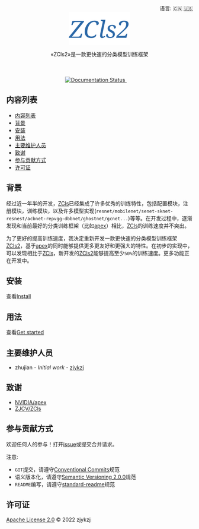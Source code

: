 <div style="text-align: right;">
  语言:
    🇨🇳
  <a title="英语" href="./README.md">🇺🇸</a>
</div>

<div style="text-align: center;"><a title="" href="https://github.com/ZJCV/ZCls2"><img align="center" src="./imgs/ZCls2.png" alt=""></a></div>

<p style="text-align: center;">
  «ZCls2»是一款更快速的分类模型训练框架
<br>
<br>
  <a href="https://github.com/RichardLitt/standard-readme"><img src="https://img.shields.io/badge/standard--readme-OK-green.svg?style=flat-square" alt=""></a>
  <a href="https://conventionalcommits.org"><img src="https://img.shields.io/badge/Conventional%20Commits-1.0.0-yellow.svg" alt=""></a>
  <a href="http://commitizen.github.io/cz-cli/"><img src="https://img.shields.io/badge/commitizen-friendly-brightgreen.svg" alt=""></a>
  <a href="https://libraries.io/pypi/zcls2"><img src="https://img.shields.io/librariesio/github/ZJCV/ZCls2" alt=""></a>
<br>
  <a href="https://pypi.org/project/zcls2/"><img src="https://img.shields.io/badge/PYPI-zcls2-brightgreen" alt=""></a>
  <a href="https://pypi.org/project/zcls2/"><img src="https://img.shields.io/pypi/pyversions/zcls2" alt=""></a>
  <a href="https://pypi.org/project/zcls2/"><img src="https://img.shields.io/pypi/v/zcls2" alt=""></a>
  <a href="https://pypi.org/project/zcls2/"><img src="https://img.shields.io/pypi/l/zcls2" alt=""></a>
  <a href="https://pypi.org/project/zcls2/"><img src="https://img.shields.io/pypi/dd/zcls2?style=plastic" alt=""></a>
<br>
  <a href='https://zcls2.readthedocs.io/en/latest/?badge=latest'>
      <img src='https://readthedocs.org/projects/zcls2/badge/?version=latest' alt='Documentation Status' />
  </a>
  <a href="https://github.com/ZJCV/ZCls2"><img src="https://img.shields.io/github/v/tag/ZJCV/ZCls2" alt=""></a>
  <a href="https://github.com/ZJCV/ZCls2"><img src="https://img.shields.io/github/repo-size/ZJCV/ZCls2" alt=""></a>
  <a href="https://github.com/ZJCV/ZCls2"><img src="https://img.shields.io/github/forks/ZJCV/ZCls2?style=social" alt=""></a>
  <a href="https://github.com/ZJCV/ZCls2"><img src="https://img.shields.io/github/stars/ZJCV/ZCls2?style=social" alt=""></a>
  <a href="https://github.com/ZJCV/ZCls2"><img src="https://img.shields.io/github/downloads/ZJCV/ZCls2/total" alt=""></a>
  <a href="https://github.comZJCV/ZCls2"><img src="https://img.shields.io/github/commit-activity/y/ZJCV/ZCls2" alt=""></a>
</p>

## 内容列表

- [内容列表](#内容列表)
- [背景](#背景)
- [安装](#安装)
- [用法](#用法)
- [主要维护人员](#主要维护人员)
- [致谢](#致谢)
- [参与贡献方式](#参与贡献方式)
- [许可证](#许可证)

## 背景

经过近一年半的开发，[ZCls](https://github.com/ZJCV/ZCls)已经集成了许多优秀的训练特性，包括配置模块，注册模块，训练模块，以及许多模型实现(`resnet/mobilenet/senet-sknet-resnest/acbnet-repvgg-dbbnet/ghostnet/gcnet...`)等等。在开发过程中，逐渐发现和当前最好的分类训练框架（比如[apex](https://github.com/NVIDIA/apex/tree/master/examples/imagenet)）相比，[ZCls](https://github.com/ZJCV/ZCls)的训练速度并不突出。

为了更好的提高训练速度，我决定重新开发一款更快速的分类模型训练框架[ZCls2](https://github.com/ZJCV/ZCls2)，基于[apex](https://github.com/NVIDIA/apex/tree/master/examples/imagenet)的同时能够提供更多更友好和更强大的特性。在初步的实现中，可以发现相比于[ZCls](https://github.com/ZJCV/ZCls)，新开发的[ZCls2](https://github.com/ZJCV/ZCls2)能够提高至少`50%`的训练速度。更多功能正在开发中。

## 安装

查看[Install](https://zcls2.readthedocs.io/en/latest/install/)

## 用法

查看[Get started](https://zcls2.readthedocs.io/en/latest/get-started/)

## 主要维护人员

* zhujian - *Initial work* - [zjykzj](https://github.com/zjykzj)

## 致谢

* [NVIDIA/apex](https://github.com/NVIDIA/apex/tree/master/examples/imagenet)
* [ZJCV/ZCls](https://github.com/ZJCV/ZCls)

## 参与贡献方式

欢迎任何人的参与！打开[issue](https://github.com/ZJCV/ZCls2/issues)或提交合并请求。

注意:

* `GIT`提交，请遵守[Conventional Commits](https://www.conventionalcommits.org/en/v1.0.0-beta.4/)规范
* 语义版本化，请遵守[Semantic Versioning 2.0.0](https://semver.org)规范
* `README`编写，请遵守[standard-readme](https://github.com/RichardLitt/standard-readme)规范

## 许可证

[Apache License 2.0](LICENSE) © 2022 zjykzj